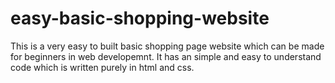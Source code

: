 # easy-basic-shopping-website

This is a very easy to built basic shopping page website which can be made for beginners in web developemnt.
It has an simple and easy to understand code which is written purely in html and css.

